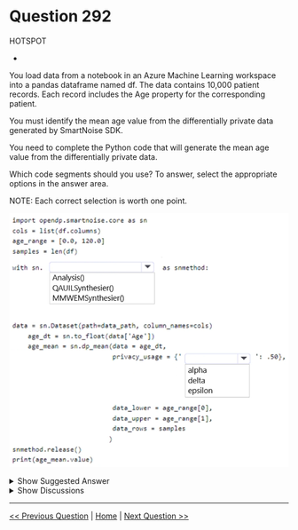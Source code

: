 # Question 292

HOTSPOT

-

You load data from a notebook in an Azure Machine Learning workspace into a pandas dataframe named df. The data contains 10,000 patient records. Each record includes the Age property for the corresponding patient.

You must identify the mean age value from the differentially private data generated by SmartNoise SDK.

You need to complete the Python code that will generate the mean age value from the differentially private data.

Which code segments should you use? To answer, select the appropriate options in the answer area.

NOTE: Each correct selection is worth one point.

![Question Image](../images/q292_q_image414.png)

<details>
  <summary>Show Suggested Answer</summary>

<img src="../images/q292_ans_0_image415.png" alt="Answer Image"><br>

</details>

<details>
  <summary>Show Discussions</summary>

<blockquote><p><strong>oakmm</strong> <code>(Sun 22 Sep 2024 23:30)</code> - <em>Upvotes: 5</em></p><p>https://github.com/MicrosoftLearning/mslearn-dp100/blob/main/13%20-%20Explore%20Differential%20Privacy.ipynb</p></blockquote>

</details>

---

[<< Previous Question](question_291.md) | [Home](../index.md) | [Next Question >>](question_293.md)
